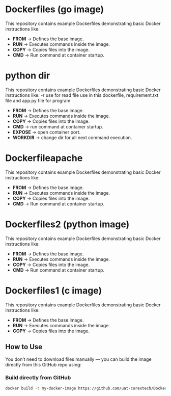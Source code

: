 # Dockerfiles (go image)

This repository contains example Dockerfiles demonstrating basic Docker instructions like:

- **FROM** → Defines the base image.
- **RUN** → Executes commands inside the image.
- **COPY** → Copies files into the image.
- **CMD** → Run command at container startup.


# python dir

This repository contains example Dockerfiles demonstrating basic Docker instructions like:
-r use for read file use in this dockerfile, requirement.txt file and app.py file for program
- **FROM** → Defines the base image.
- **RUN** → Executes commands inside the image.
- **COPY** → Copies files into the image.
- **CMD** → run command at container startup.
- **EXPOSE** → open container port.
- **WORKDIR** → change dir for all next command execution.

# Dockerfileapache

This repository contains example Dockerfiles demonstrating basic Docker instructions like:

- **FROM** → Defines the base image.
- **RUN** → Executes commands inside the image.
- **COPY** → Copies files into the image.
- **CMD** → Run command at container startup.

# Dockerfiles2 (python image)

This repository contains example Dockerfiles demonstrating basic Docker instructions like:

- **FROM** → Defines the base image.
- **RUN** → Executes commands inside the image.
- **COPY** → Copies files into the image.
- **CMD** → Run command at container startup.
# Dockerfiles1 (c image)

This repository contains example Dockerfiles demonstrating basic Docker instructions like:

- **FROM** → Defines the base image.
- **RUN** → Executes commands inside the image.
- **COPY** → Copies files into the image.

  

## How to Use

You don’t need to download files manually — you can build the image directly from this GitHub repo using:

### Build directly from GitHub
```bash
docker build -t my-docker-image https://github.com/uat-corextech/Dockerfiles.git#main


